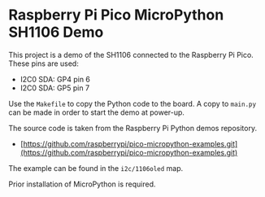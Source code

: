 # Raspberry Pi Pico MicroPython SH1106 Demo

This project is a demo of the SH1106 connected to the Raspberry Pi Pico.
These pins are used:

* I2C0 SDA: GP4 pin 6
* I2C0 SDA: GP5 pin 7

Use the `Makefile` to copy the Python code to the board.
A copy to `main.py` can be made in order to start the demo at power-up.

The source code is taken from the Raspberry Pi Python demos repository.

* [https://github.com/raspberrypi/pico-micropython-examples.git](https://github.com/raspberrypi/pico-micropython-examples.git)

The example can be found in the `i2c/1106oled` map.

Prior installation of MicroPython is required.

 
